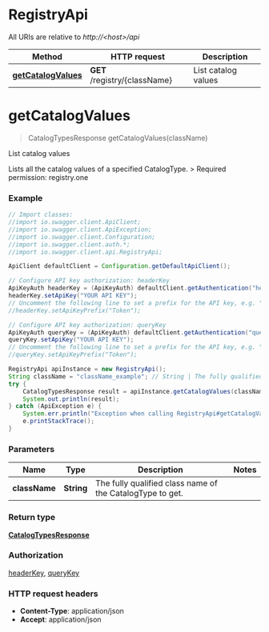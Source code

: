 # RegistryApi

All URIs are relative to *http://&lt;host&gt;/api*

Method | HTTP request | Description
------------- | ------------- | -------------
[**getCatalogValues**](RegistryApi.md#getCatalogValues) | **GET** /registry/{className} | List catalog values


<a name="getCatalogValues"></a>
# **getCatalogValues**
> CatalogTypesResponse getCatalogValues(className)

List catalog values

Lists all the catalog values of a specified CatalogType.  &gt; Required permission: registry.one 

### Example
```java
// Import classes:
//import io.swagger.client.ApiClient;
//import io.swagger.client.ApiException;
//import io.swagger.client.Configuration;
//import io.swagger.client.auth.*;
//import io.swagger.client.api.RegistryApi;

ApiClient defaultClient = Configuration.getDefaultApiClient();

// Configure API key authorization: headerKey
ApiKeyAuth headerKey = (ApiKeyAuth) defaultClient.getAuthentication("headerKey");
headerKey.setApiKey("YOUR API KEY");
// Uncomment the following line to set a prefix for the API key, e.g. "Token" (defaults to null)
//headerKey.setApiKeyPrefix("Token");

// Configure API key authorization: queryKey
ApiKeyAuth queryKey = (ApiKeyAuth) defaultClient.getAuthentication("queryKey");
queryKey.setApiKey("YOUR API KEY");
// Uncomment the following line to set a prefix for the API key, e.g. "Token" (defaults to null)
//queryKey.setApiKeyPrefix("Token");

RegistryApi apiInstance = new RegistryApi();
String className = "className_example"; // String | The fully qualified class name of the CatalogType to get.
try {
    CatalogTypesResponse result = apiInstance.getCatalogValues(className);
    System.out.println(result);
} catch (ApiException e) {
    System.err.println("Exception when calling RegistryApi#getCatalogValues");
    e.printStackTrace();
}
```

### Parameters

Name | Type | Description  | Notes
------------- | ------------- | ------------- | -------------
 **className** | **String**| The fully qualified class name of the CatalogType to get. |

### Return type

[**CatalogTypesResponse**](CatalogTypesResponse.md)

### Authorization

[headerKey](../README.md#headerKey), [queryKey](../README.md#queryKey)

### HTTP request headers

 - **Content-Type**: application/json
 - **Accept**: application/json

